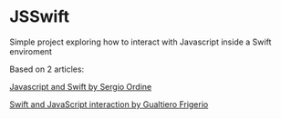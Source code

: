 # JSSwift

Simple project exploring how to interact with Javascript inside a Swift enviroment

Based on 2 articles:

[Javascript and Swift by Sergio Ordine](https://medium.com/@sergioordine/javascript-and-swift-66c59bf2317e)

[Swift and JavaScript interaction by Gualtiero Frigerio](https://dev.to/gualtierofr/swift-and-javascript-interaction-35gm)
